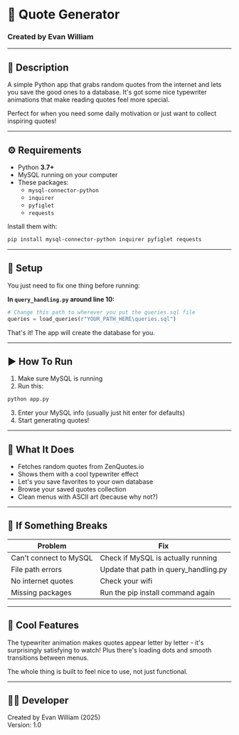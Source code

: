 # 💭 Quote Generator
### Created by Evan William

---

## 📜 Description

A simple Python app that grabs random quotes from the internet and lets you save the good ones to a database. It's got some nice typewriter animations that make reading quotes feel more special.

Perfect for when you need some daily motivation or just want to collect inspiring quotes!

---

## ⚙️ Requirements

- Python **3.7+**
- MySQL running on your computer
- These packages:
  - `mysql-connector-python`
  - `inquirer` 
  - `pyfiglet`
  - `requests`

Install them with:
```bash
pip install mysql-connector-python inquirer pyfiglet requests
```

---

## 📂 Setup

You just need to fix one thing before running:

**In `query_handling.py` around line 10:**
```python
# Change this path to wherever you put the queries.sql file
queries = load_queries(r"YOUR_PATH_HERE\queries.sql")
```

That's it! The app will create the database for you.

---

## ▶️ How To Run

1. Make sure MySQL is running
2. Run this:
```bash
python app.py
```
3. Enter your MySQL info (usually just hit enter for defaults)
4. Start generating quotes!

---

## 🎯 What It Does

- Fetches random quotes from ZenQuotes.io
- Shows them with a cool typewriter effect
- Let's you save favorites to your own database  
- Browse your saved quotes collection
- Clean menus with ASCII art (because why not?)

---

## 🧰 If Something Breaks

| Problem | Fix |
|---------|-----|
| Can't connect to MySQL | Check if MySQL is actually running |
| File path errors | Update that path in query_handling.py |
| No internet quotes | Check your wifi |
| Missing packages | Run the pip install command again |

---

## 🎨 Cool Features

The typewriter animation makes quotes appear letter by letter - it's surprisingly satisfying to watch! Plus there's loading dots and smooth transitions between menus.

The whole thing is built to feel nice to use, not just functional.

---

## 👨‍💻 Developer  
Created by Evan William (2025)  
Version: 1.0
